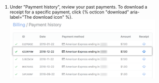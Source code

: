1. Under "Payment history", review your past payments. To download a receipt for a specific payment, click {% octicon "download" aria-label="The download icon" %}.
 ![Download receipt button](/assets/images/help/settings/settings-download-receipt.png)
